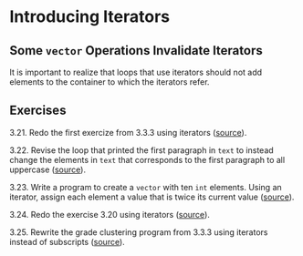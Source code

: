 # Introducing Iterators

## Some `vector` Operations Invalidate Iterators

It is important to realize that loops that use iterators should not add
elements to the container to which the iterators refer.

## Exercises

3.21. Redo the first exercize from 3.3.3 using iterators ([source](./ex_3_21.cpp)).

3.22. Revise the loop that printed the first paragraph in `text` to instead
change the elements in `text` that corresponds to the first paragraph to all
uppercase ([source](./ex_3_22.cpp)).

3.23. Write a program to create a `vector` with ten `int` elements. Using an
iterator, assign each element a value that is twice its current value
([source](./ex_3_23.cpp)).

3.24. Redo the exercise 3.20 using iterators ([source](./ex_3_24.cpp)).

3.25. Rewrite the grade clustering program from 3.3.3 using iterators instead
of subscripts ([source](./ex_3_25.cpp)).
